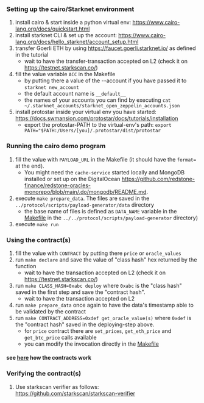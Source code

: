 ### Setting up the cairo/Starknet environment

1. install cairo & start inside a python virtual env: <https://www.cairo-lang.org/docs/quickstart.html>
1. install starknet CLI & set up the account: <https://www.cairo-lang.org/docs/hello_starknet/account_setup.html>
1. transfer Goerli ETH by using <https://faucet.goerli.starknet.io/> as defined in the tutorial
   * wait to have the transfer-transaction accepted on L2 (check it on <https://testnet.starkscan.co/>)
1. fill the value variable `ACC` in the Makefile
   * by putting there a value of the --account if you have passed it to `starknet new_account`
   * the default account name is `__default__`
   * the names of your accounts you can find by executing `cat ~/.starknet_accounts/starknet_open_zeppelin_accounts.json`
1. install protostar inside your virtual env you have started: <https://docs.swmansion.com/protostar/docs/tutorials/installation>
   * export the protostar-PATH to the virtual-env's path: `export PATH="$PATH:/Users/[you]/.protostar/dist/protostar`

### Running the cairo demo program
1. fill the value with `PAYLOAD_URL` in the Makefile (it should have the `format=` at the end). 
   * You might need the `cache-service` started locally and MongoDB installed or set up on the DigitalOcean <https://github.com/redstone-finance/redstone-oracles-monorepo/blob/main/.do/mongodb/README.md>.
1. execute `make prepare_data`. The files are saved in the `../protocol/scripts/payload-generator/data` directory
   * the base name of files is defined as `DATA_NAME` variable in the [Makefile](../../protocol/scripts/payload-generator/Makefile) in the `../../protocol/scripts/payload-generator` directory)
1. execute `make run`

### Using the contract(s)
1. fill the value with `CONTRACT` by putting there `price` or `oracle_values`
1. run `make declare` and save the value of "class hash" hex returned by the function
   * wait to have the transaction accepted on L2 (check it on <https://testnet.starkscan.co/>)
1. run `make CLASS_HASH=0xabc deploy` where `0xabc` is the "class hash" saved in the first step and save the "contract hash".
   * wait to have the transaction accepted on L2
1. run `make prepare_data` once again to have the data's timestamp able to be validated by the contract
1. run `make CONTRACT_ADDRESS=0xdef get_oracle_value(s)` where `0xdef` is the "contract hash" saved in the deploying-step above.
   * for `price` contract there are `set_prices`, `get_eth_price` and `get_btc_price` calls available
   * you can modify the invocation directly in the [Makefile](Makefile)

#### see [here](src/contracts/README.md) how the contracts work

### Verifying the contract(s)
1. Use starkscan verifier as follows: <https://github.com/starkscan/starkscan-verifier>